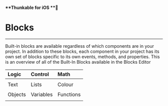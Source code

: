 #### **Thunkable for iOS **

# Blocks

---

Built-in blocks are available regardless of which components are in your project. In addition to these blocks, each component in your project has its own set of blocks specific to its own events, methods, and properties. This is an overview of all of the Built-In Blocks available in the Blocks Editor

| Logic | Control | Math |
| :--- | :--- | :--- |
|  |  |  |
| Text | Lists | Colour |
|  |  |  |
| Objects | Variables | Functions |
|  |  |  |



